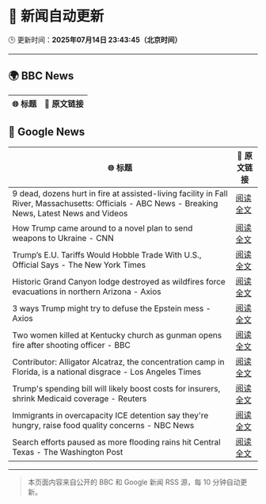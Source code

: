# 🧠 新闻自动更新

🕒 更新时间：**2025年07月14日 23:43:45（北京时间）**

---

## 🌍 BBC News

| 🌐 标题 | 🔗 原文链接 |
|--------|-------------|

## 📰 Google News

| 🌐 标题 | 🔗 原文链接 |
|--------|-------------|
| 9 dead, dozens hurt in fire at assisted-living facility in Fall River, Massachusetts: Officials - ABC News - Breaking News, Latest News and Videos | [阅读全文](https://news.google.com/rss/articles/CBMiqgFBVV95cUxNck5sZEdDZEdZVEh3aUtkY3o2VHpsME9zdUIwOGplRk50dE4tRTFaMWNGVEcyUGo5Sl93X21vVmpJemZ2a2FjS3hSOVJtdVVxR19PUVJxbDN1eVFUeFdCM2pWdHhGM2pvdG5HYVRsNzRKemtyaDAwNy1fX28yeUlLY1JpdFhZNlN2WFB5UmxYSE5hSVhKLXRHZ1h2WU92LXZQeEJEX1pCUGUwQdIBrwFBVV95cUxPRlFOeEVWS0VuemFBYnQyTE1pMTV1MjRtZlVFN2dEb2Z0d1BkSEgxTDhsVGlyS1dKMTNBdndJR0NYamJOMlZPM2RQV09IRjRTTE1CY3F2UDFhUTlqWkwyMG5WWF9wMW1WaElOM1l5OG50dUswNXo1Z3A3emFDdmt1VGJFYmRqYmJ3c0Q4MFF2cjU0cE5yX1hVdlRDT1NoOHMzWmVNYW9OS0Z1cmxXUWhn?oc=5) |
| How Trump came around to a novel plan to send weapons to Ukraine - CNN | [阅读全文](https://news.google.com/rss/articles/CBMickFVX3lxTE81ZVBZUEZMMmI3T2EwOEFNSTdRX1RKN2NCZGJyQWR5Nk5tdERYbHhhU2t0NWlaNzNUcVRVbmY5aTZxYkluV3QzbF9mdkpMX2s5alg4SU1RVTluY28tbVd1bm96M1h6Qk42RmNRSVhnQ2Nad9IBd0FVX3lxTFBJNFdHdEFqSGo5Z3U1NXctUjhvT3FJRXlGci1IX3pGSlE3NEl0REpoWlVjYy0wTFhhOS1FTk9ROFJueE8xdWs1N3c3aVFja3VQbUl3ejZBamRVZmVtbk1fRk1HcjZ5OUp3bXZ3UFBra1dDOVpFY3pn?oc=5) |
| Trump’s E.U. Tariffs Would Hobble Trade With U.S., Official Says - The New York Times | [阅读全文](https://news.google.com/rss/articles/CBMihAFBVV95cUxQZGVmX0FjOGJJQ1NKY05nM0tlY1JEUm5aTFdxUjNKdjhPMFN3UzhHdjVyNVFJamEwR2VtOXBRX3FOQXNJUWd1VXlvNUU3ankxZGk4dXBTSkl1aHFKTlUxaG9fN3VjZ1FKQ1pYZ1YtR1ZWeUhyZGkzQTZ6M1VWVlBra01mSEE?oc=5) |
| Historic Grand Canyon lodge destroyed as wildfires force evacuations in northern Arizona - Axios | [阅读全文](https://news.google.com/rss/articles/CBMikgFBVV95cUxNQV9EVGZkZ2VaRHZFQnJsUjJScW55RHlUenlXUlJwZTVReDV3UFNlNVJHV3RLZTB5aHRxN0hORndTeUlGaTRWeFByOWdCckZfb2tBZnhYMVQ5T09HanJ4TFpRZDhKbnRuVEF1d1RESFFDQV80eG1XVnZYUXZuMmZmbGl1Qll2UEFaN1BpZHN6NWhpUQ?oc=5) |
| 3 ways Trump might try to defuse the Epstein mess - Axios | [阅读全文](https://news.google.com/rss/articles/CBMicEFVX3lxTE1PelFpUHNBZGtUYTgweGozWTNKYUgzbUVzUDdTX29zQTgwbHN2YjNXTHJ0amo4V2UxZVNIalVVQkVaTkxDY1lDMnY0S3c1UUlJNlQwNmdlcTFodDdBY2hXTzdPVXVXQVpEcmZUXzdYeF8?oc=5) |
| Two women killed at Kentucky church as gunman opens fire after shooting officer - BBC | [阅读全文](https://news.google.com/rss/articles/CBMiWkFVX3lxTE1ILUV6X2pXTGZ0aGhtdm81VnBHb1BScmd4bkI0Uk9ETWI1R3pWZVNzX01FZmdXZDM5cV90SjZvcXZpRmtpcDROWUQ2b09wNkpseTFWX2ZvLVV2QdIBX0FVX3lxTE1WWWIzRC01UVlvb1dyNkg5OU5tNTBNU0ZIMzRQNDgxM2FpeXFHODUwbVlfc3duUHQzeEFFV18wVE8wSWFwdHhHbUVSNW5fYWpOZF80TGxKaFc2aDRGVnc0?oc=5) |
| Contributor: Alligator Alcatraz, the concentration camp in Florida, is a national disgrace - Los Angeles Times | [阅读全文](https://news.google.com/rss/articles/CBMingFBVV95cUxOdkFSN3ZhNE9WVTNTdUdHa05nN09IT01acXZxM2F0dVRnbnFRVHBsUWJ1UE5GTHM1QTVmRHNaZ3hzekZvT2dZaEJxc1hRbFotRmxBX3ZFUU1LekNOWDl6dXV0eHVrUlVaeEt5ZjdPRTJhLWRpQzJHa3k5bUEwdjIxYTctUi05TzNzQVZJUjFkbWl0Zm44ZjlNYjNFb282UQ?oc=5) |
| Trump's spending bill will likely boost costs for insurers, shrink Medicaid coverage - Reuters | [阅读全文](https://news.google.com/rss/articles/CBMiywFBVV95cUxPNnVWS1l0SjdWMXlVM1lDSVlCd2piTjVuRjNYTk1UdF9WYUNOMFVzU0hHQVRfczBuY2ZodUh6cjdWYkItVFJEMXZZblRYYkk0czFUTFF2b0VuQUVQWTctcGpndEtVaEt2TW8wVDVKdVVETDBpZmNUaVpoN1NFQTljWmpaSlZaclBmekY0SkE0TUdaWHduTEJCYXVEOGdYTUVEZlpfQWZDb2haOWlIeHNGYzYxYUU2WFRPRnpuSW5ZMXlDQ3Bnb1htNGlBaw?oc=5) |
| Immigrants in overcapacity ICE detention say they're hungry, raise food quality concerns - NBC News | [阅读全文](https://news.google.com/rss/articles/CBMiugFBVV95cUxOUkxNZ0ZjN2NXVjVPNmhHQWl3c2ZoYnhUemR0VXBaTkI2REpvTkNKcmd6cFdtNkg2aU00TFpqVkJ3VHNQMDVud2taODhJSTZPUmtBLTNPRWhqaEN1V0FoLUVPU2VPMDRmWVh6UFVkckdjVHhDQ3F1WENaS3k3VVhiZ0xvblMyMXllSm5pcDFYa0ZsUWlxZzN5aE1FM051WXpYbFFlX3RTVW5jdnZXTVJ6Y1A0MUQ5U3k1bUHSAVZBVV95cUxPU1RrdUZ0NTYwQjFNTnhuaGxqSzU2d2lMNTROUW1Dcmd6dThrU291cGtmZnFGWHNLcDl1TjU5VTNaVmUxYWI3LTFvTHRsNzBLZjI0anZqdw?oc=5) |
| Search efforts paused as more flooding rains hit Central Texas - The Washington Post | [阅读全文](https://news.google.com/rss/articles/CBMimgFBVV95cUxQNkVpNmEwYmxkaDBIZXFCaVpHWW82eWR5UTBJVDNrNDFfbkNfbDVtdHpCNzVfZ0ZTa2tDbE5VbUJLTktrRl9IM1dzbGVRcWtsa2c2MVBVTFFfakpWSVhLdHFfbEVFVGlHRXR1ekdLbXJqN0g0WDFCSmZoendiNF95QXhrVDRmUFRST2QxQVRTbU9USktWTno5bEpB?oc=5) |

---
> 本页面内容来自公开的 BBC 和 Google 新闻 RSS 源，每 10 分钟自动更新。